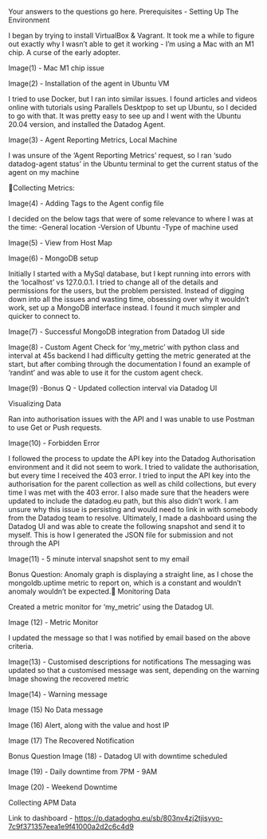 Your answers to the questions go here.
Prerequisites - Setting Up The Environment

I began by trying to install VirtualBox & Vagrant. It took me a while to figure out exactly why I wasn’t able to get it working - I’m using a Mac with an M1 chip. A curse of the early adopter.

Image(1) - Mac M1 chip issue

Image(2) - Installation of the agent in Ubuntu VM

I tried to use Docker, but I ran into similar issues. I found articles and videos online with tutorials using Parallels Desktpop to set up Ubuntu, so I decided to go with that. It was pretty easy to see up and I went with the Ubuntu 20.04 version, and installed the Datadog Agent.

Image(3) - Agent Reporting Metrics, Local Machine

I was unsure of the ‘Agent Reporting Metrics’ request, so I ran ‘sudo datadog-agent status’ in the Ubuntu terminal to get the current status of the agent on my machine

Collecting Metrics:

Image(4) - Adding Tags to the Agent config file

I decided on the below tags that were of some relevance to where I was at the time:
-General location
-Version of Ubuntu 
-Type of machine used

Image(5) - View from Host Map

Image(6) - MongoDB setup

Initially I started with a MySql database, but I kept running into errors with the ‘localhost’ vs 127.0.0.1. I tried to change all of the details and permissions for the users, but the problem persisted. Instead of digging down into all the issues and wasting time, obsessing over why it wouldn’t work, set up a MongoDB interface instead. I found it much simpler and quicker to connect to.

Image(7) - Successful MongoDB integration from Datadog UI side

Image(8) - Custom Agent Check for ‘my_metric’ with python class and interval at 45s backend
I had difficulty getting the metric generated at the start, but after combing through the documentation I found an example of ‘randint’ and was able to use it for the custom agent check.

Image(9) -Bonus Q - Updated collection interval via Datadog UI

Visualizing Data

Ran into authorisation issues with the API and I was unable to use Postman to use Get or Push requests.

Image(10) - Forbidden Error

I followed the process to update the API key into the Datadog Authorisation environment and it did not seem to work. 
I tried to validate the authorisation, but every time I received the 403 error. I tried to input the API key into the authorisation for the parent collection as well as child collections, but every time I was met with the 403 error.
I also made sure that the headers were updated to include the datadog.eu path, but this also didn’t work. I am unsure why this issue is persisting and would need to link in with somebody from the Datadog team to resolve.
Ultimately, I made a dashboard using the Datadog UI and was able to create the following snapshot and send it to myself. This is how I generated the JSON file for submission and not through the API

Image(11) - 5 minute interval snapshot sent to my email

Bonus Question: Anomaly graph is displaying a straight line, as I chose the mongoldb.uptime metric to report on, which is a constant and wouldn’t anomaly wouldn’t be expected.
Monitoring Data

Created a metric monitor for ‘my_metric’ using the Datadog UI.

Image (12) - Metric Monitor

I updated the message so that I was notified by email based on the above criteria. 

Image(13) - Customised descriptions for notifications
The messaging was updated so that a customised message was sent, depending on the warning
Image showing the recovered metric

Image(14) - Warning message

Image (15) No Data message

Image (16)  Alert,  along with the value and host IP 

Image (17)  The Recovered Notification

Bonus Question
Image (18) - Datadog UI with downtime scheduled 

Image (19) - Daily downtime from 7PM - 9AM

Image (20) - Weekend Downtime

Collecting APM Data

Link to dashboard - https://p.datadoghq.eu/sb/803nv4zj2tjisyvo-7c9f371357eea1e9f41000a2d2c6c4d9
